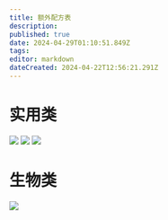 ```yaml
---
title: 额外配方表
description: 
published: true
date: 2024-04-29T01:10:51.849Z
tags: 
editor: markdown
dateCreated: 2024-04-22T12:56:21.291Z
---
```


# 实用类
![](http://photo.shbsme.top/i/2024/04/22/66265e26565c6.jpg)
![](http://photo.shbsme.top/i/2024/04/22/662665219410d.jpg)
![](http://photo.shbsme.top/i/2024/04/23/6627c6b30724d.png)
# 生物类
![](http://photo.shbsme.top/i/2024/04/22/66265e2707bed.jpg)

